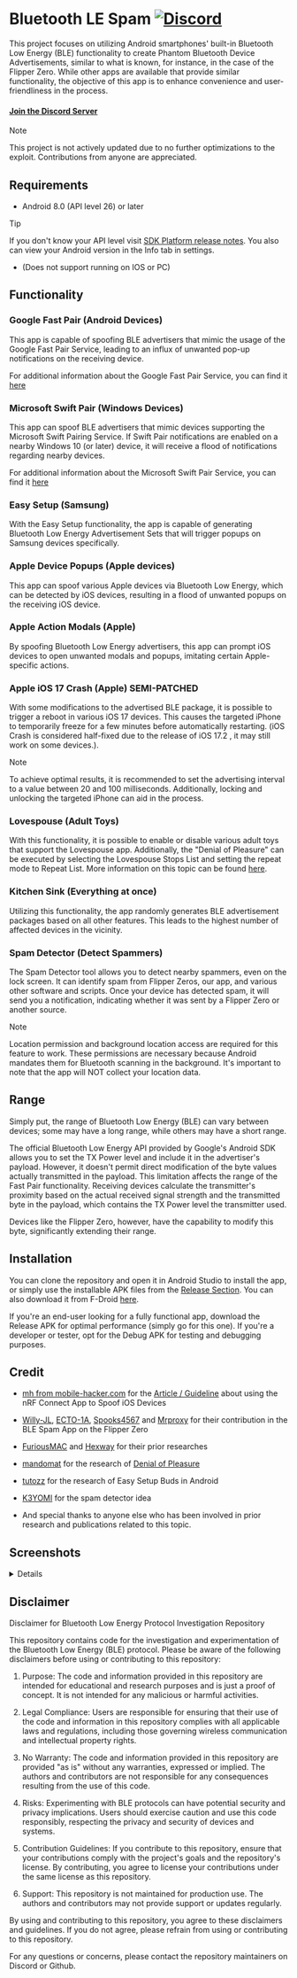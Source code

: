 # Bluetooth LE Spam [![Discord](https://img.shields.io/discord/1170266776731406386?label=Discord&link=https://discord.gg/x4e4Gma585)](https://discord.gg/x4e4Gma585)

This project focuses on utilizing Android smartphones' built-in Bluetooth Low Energy (BLE) functionality to create Phantom Bluetooth Device Advertisements, similar to what is known, for instance, in the case of the Flipper Zero. While other apps are available that provide similar functionality, the objective of this app is to enhance convenience and user-friendliness in the process.

#### [Join the Discord Server](https://discord.gg/x4e4Gma585)

> [!NOTE]
> This project is not actively updated due to no further optimizations to the exploit.
> Contributions from anyone are appreciated.   

## Requirements
- Android 8.0 (API level 26) or later
> [!TIP]
> If you don't know your API level visit [SDK Platform release notes](https://developer.android.com/tools/releases/platforms).
> You also can view your Android version in the Info tab in settings.
- (Does not support running on IOS or PC)

## Functionality
### Google Fast Pair (Android Devices)
This app is capable of spoofing BLE advertisers that mimic the usage of the Google Fast Pair Service, leading to an influx of unwanted pop-up notifications on the receiving device.

For additional information about the Google Fast Pair Service, you can find it [here](https://developers.google.com/nearby/fast-pair/landing-page)

### Microsoft Swift Pair (Windows Devices)
This app can spoof BLE advertisers that mimic devices supporting the Microsoft Swift Pairing Service. If Swift Pair notifications are enabled on a nearby Windows 10 (or later) device, it will receive a flood of notifications regarding nearby devices.

For additional information about the Microsoft Swift Pair Service, you can find it [here](https://learn.microsoft.com/en-us/windows-hardware/design/component-guidelines/bluetooth-swift-pair)

### Easy Setup (Samsung)
With the Easy Setup functionality, the app is capable of generating Bluetooth Low Energy Advertisement Sets that will trigger popups on Samsung devices specifically.

### Apple Device Popups (Apple devices)
This app can spoof various Apple devices via Bluetooth Low Energy, which can be detected by iOS devices, resulting in a flood of unwanted popups on the receiving iOS device.

### Apple Action Modals (Apple)
By spoofing Bluetooth Low Energy advertisers, this app can prompt iOS devices to open unwanted modals and popups, imitating certain Apple-specific actions.

### Apple iOS 17 Crash (Apple) SEMI-PATCHED
With some modifications to the advertised BLE package, it is possible to trigger a reboot in various iOS 17 devices. This causes the targeted iPhone to temporarily freeze for a few minutes before automatically restarting. (iOS Crash is considered half-fixed due to the release of iOS 17.2 , it may still work on some devices.).

> [!NOTE]
> To achieve optimal results, it is recommended to set the advertising interval to a value between 20 and 100 milliseconds. Additionally, locking and unlocking the targeted iPhone can aid in the process.

### Lovespouse (Adult Toys)
With this functionality, it is possible to enable or disable various adult toys that support the Lovespouse app. Additionally, the "Denial of Pleasure" can be executed by selecting the Lovespouse Stops List and setting the repeat mode to Repeat List. More information on this topic can be found [here](https://mandomat.github.io/2023-11-13-denial-of-pleasure/).

### Kitchen Sink (Everything at once)
Utilizing this functionality, the app randomly generates BLE advertisement packages based on all other features. This leads to the highest number of affected devices in the vicinity.

### Spam Detector (Detect Spammers)
The Spam Detector tool allows you to detect nearby spammers, even on the lock screen. It can identify spam from Flipper Zeros, our app, and various other software and scripts. Once your device has detected spam, it will send you a notification, indicating whether it was sent by a Flipper Zero or another source.

> [!NOTE]
> Location permission and background location access are required for this feature to work.
> These permissions are necessary because Android mandates them for Bluetooth scanning in the background.
> It's important to note that the app will NOT collect your location data.

## Range
Simply put, the range of Bluetooth Low Energy (BLE) can vary between devices; some may have a long range, while others may have a short range.

The official Bluetooth Low Energy API provided by Google's Android SDK allows you to set the TX Power level and include it in the advertiser's payload. However, it doesn't permit direct modification of the byte values actually transmitted in the payload. This limitation affects the range of the Fast Pair functionality. Receiving devices calculate the transmitter's proximity based on the actual received signal strength and the transmitted byte in the payload, which contains the TX Power level the transmitter used.

Devices like the Flipper Zero, however, have the capability to modify this byte, significantly extending their range.

## Installation
You can clone the repository and open it in Android Studio to install the app, or simply use the installable APK files from the [Release Section](https://github.com/simondankelmann/Bluetooth-LE-Spam/releases). You can also download it from F-Droid [here](https://f-droid.org/packages/de.simon.dankelmann.bluetoothlespam/).

If you're an end-user looking for a fully functional app, download the Release APK for optimal performance (simply go for this one). If you're a developer or tester, opt for the Debug APK for testing and debugging purposes.

## Credit
- [mh from mobile-hacker.com](https://www.mobile-hacker.com/author/boni11/) for the [Article / Guideline](https://www.mobile-hacker.com/2023/09/07/spoof-ios-devices-with-bluetooth-pairing-messages-using-android/) about using the nRF Connect App to Spoof iOS Devices

- [Willy-JL](https://github.com/Willy-JL), [ECTO-1A](https://github.com/ECTO-1A), [Spooks4567](https://github.com/Spooks4576) and [Mrproxy](https://github.com/Mr-Proxy-source) for their contribution in the BLE Spam App on the Flipper Zero

- [FuriousMAC](https://github.com/furiousMAC) and [Hexway](https://github.com/hexway) for their prior researches

- [mandomat](https://mandomat.github.io/aboutme/) for the research of [Denial of Pleasure](https://mandomat.github.io/2023-11-13-denial-of-pleasure/)

- [tutozz](https://github.com/tutozz) for the research of Easy Setup Buds in Android

- [K3YOMI](https://github.com/K3YOMI) for the spam detector idea

- And special thanks to anyone else who has been involved in prior research and publications related to this topic.

## Screenshots
<details>

[![](Assets/Screenshots/1.0.5/start.jpeg)](#)
[![](Assets/Screenshots/1.0.5/advertise.jpeg)](#)
[![](Assets/Screenshots/1.0.8/detector1.jpeg)](#)
[![](Assets/Screenshots/1.0.8/detector2.jpeg)](#)
[![](Assets/Screenshots/1.0.5/settings.jpeg)](#)
</details>

## Disclaimer
Disclaimer for Bluetooth Low Energy Protocol Investigation Repository

This repository contains code for the investigation and experimentation of the Bluetooth Low Energy (BLE) protocol. Please be aware of the following disclaimers before using or contributing to this repository:

1. Purpose: The code and information provided in this repository are intended for educational and research purposes and is just a proof of concept. It is not intended for any malicious or harmful activities.

2. Legal Compliance: Users are responsible for ensuring that their use of the code and information in this repository complies with all applicable laws and regulations, including those governing wireless communication and intellectual property rights.

3. No Warranty: The code and information provided in this repository are provided "as is" without any warranties, expressed or implied. The authors and contributors are not responsible for any consequences resulting from the use of this code.

4. Risks: Experimenting with BLE protocols can have potential security and privacy implications. Users should exercise caution and use this code responsibly, respecting the privacy and security of devices and systems.

5. Contribution Guidelines: If you contribute to this repository, ensure that your contributions comply with the project's goals and the repository's license. By contributing, you agree to license your contributions under the same license as this repository.

6. Support: This repository is not maintained for production use. The authors and contributors may not provide support or updates regularly.

By using and contributing to this repository, you agree to these disclaimers and guidelines. If you do not agree, please refrain from using or contributing to this repository.

For any questions or concerns, please contact the repository maintainers on Discord or Github.
